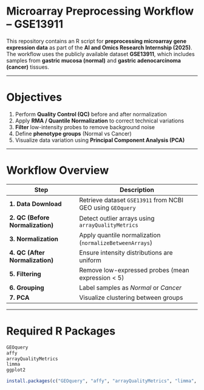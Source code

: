 # Microarray Preprocessing Workflow – GSE13911

This repository contains an R script for **preprocessing microarray gene expression data** as part of the **AI and Omics Research Internship (2025)**.  
The workflow uses the publicly available dataset **GSE13911**, which includes samples from **gastric mucosa (normal)** and **gastric adenocarcinoma (cancer)** tissues.

---

# Objectives

1. Perform **Quality Control (QC)** before and after normalization  
2. Apply **RMA / Quantile Normalization** to correct technical variations  
3. **Filter** low-intensity probes to remove background noise  
4. Define **phenotype groups** (Normal vs Cancer)  
5. Visualize data variation using **Principal Component Analysis (PCA)**

---

# Workflow Overview

| Step | Description |
|------|--------------|
| **1. Data Download** | Retrieve dataset `GSE13911` from NCBI GEO using `GEOquery` |
| **2. QC (Before Normalization)** | Detect outlier arrays using `arrayQualityMetrics` |
| **3. Normalization** | Apply quantile normalization (`normalizeBetweenArrays`) |
| **4. QC (After Normalization)** | Ensure intensity distributions are uniform |
| **5. Filtering** | Remove low-expressed probes (mean expression < 5) |
| **6. Grouping** | Label samples as *Normal* or *Cancer* |
| **7. PCA** | Visualize clustering between groups |

---

# Required R Packages

```r
GEOquery
affy
arrayQualityMetrics
limma
ggplot2

install.packages(c("GEOquery", "affy", "arrayQualityMetrics", "limma", "ggplot2"))

